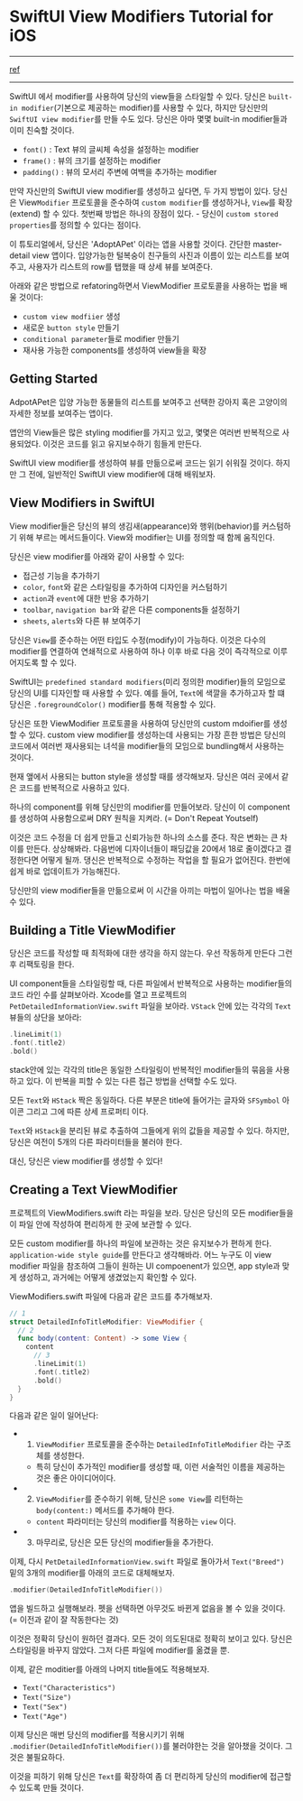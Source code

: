 # SwiftUI View Modifiers Tutorial for iOS

----

[ref](https://www.kodeco.com/34699757-swiftui-view-modifiers-tutorial-for-ios)

----

SwiftUI 에서 modifier를 사용하여 당신의 view들을 스타일할 수 있다.
당신은 `built-in modifier`(기본으로 제공하는 modifier)를 사용할 수 있다, 하지만 당신만의 `SwiftUI view modifier`를 만들 수도 있다.
당신은 아마 몇몇 built-in modifier들과 이미 친숙할 것이다.
- `font()` : Text 뷰의 글씨체 속성을 설정하는 modifier
- `frame()` : 뷰의 크기를 설정하는 modifier
- `padding()` : 뷰의 모서리 주변에 여백을 추가하는 modifier

만약 자신만의 SwiftUI view modifier를 생성하고 싶다면, 두 가지 방법이 있다.
당신은 View`Modifier` 프로토콜을 준수하여 `custom modifier`를 생성하거나, `View`를 확장(extend) 할 수 있다.
첫번째 방법은 하나의 장점이 있다. - 당신이 `custom stored properties`를 정의할 수 있다는 점이다.

이 튜토리얼에서, 당신은 'AdoptAPet' 이라는 앱을 사용할 것이다. 간단한 master-detail view 앱이다.
입양가능한 털복숭이 친구들의 사진과 이름이 있는 리스트를 보여주고, 사용자가 리스트의 row를 탭했을 때 상세 뷰를 보여준다.

아래와 같은 방법으로 refatoring하면서 ViewModifier 프로토콜을 사용하는 법을 배울 것이다:
- `custom view modfiier` 생성
- 새로운 `button style` 만들기
- `conditional parameter`들로 modifier 만들기
- 재사용 가능한 components를 생성하여 view들을 확장

## Getting Started
AdpotAPet은 입양 가능한 동물들의 리스트를 보여주고 선택한 강아지 혹은 고양이의 자세한 정보를 보여주는 앱이다.

앱안의 View들은 많은 styling modifier를 가지고 있고, 몇몇은 여러번 반복적으로 사용되었다.
이것은 코드를 읽고 유지보수하기 힘들게 만든다.

SwiftUI view modifier를 생성하여 뷰를 만듦으로써 코드는 읽기 쉬워질 것이다.
하지만 그 전에, 일반적인 SwiftUI view modifier에 대해 배워보자.

## View Modifiers in SwiftUI
View modifier들은 당신의 뷰의 생김새(appearance)와 행위(behavior)를 커스텀하기 위해 부르는 메서드들이다.
View와 modifier는 UI를 정의할 때 함께 움직인다.

당신은 view modifier를 아래와 같이 사용할 수 있다:
- 접근성 기능을 추가하기
- `color`, `font`와 같은 스타일링을 추가하여 디자인을 커스텀하기
- `action`과 `event`에 대한 반응 추가하기
- `toolbar`, `navigation bar`와 같은 다른 components들 설정하기
- `sheets`, `alerts`와 다른 뷰 보여주기

당신은 `View`를 준수하는 어떤 타입도 수정(modify)이 가능하다.
이것은 다수의 modifier를 연결하여 연쇄적으로 사용하여 하나 이후 바로 다음 것이 즉각적으로 이루어지도록 할 수 있다.

SwiftUI는 `predefined standard modifiers`(미리 정의한 modifier)들의 모임으로 당신의 UI를 디자인할 때 사용할 수 있다.
예를 들어, `Text`에 색깔을 추가하고자 할 떄 당신은 `.foregroundColor()` modifier를 통해 적용할 수 있다.

당신은 또한 ViewModifier 프로토콜을 사용하여 당신만의 custom mdoifier를 생성할 수 있다.
custom view modifier를 생성하는데 사용되는 가장 흔한 방법은 당신의 코드에서 여러번 재사용되는 녀석을 modifier들의 모임으로 bundling해서 사용하는 것이다.

현재 앺에서 사용되는 button style을 생성할 때를 생각해보자.
당신은 여러 곳에서 같은 코드를 반복적으로 사용하고 있다.

하나의 component를 위해 당신만의 modifier를 만들어보라.
당신이 이 component를 생성하여 사용함으로써 DRY 원칙을 지켜라. (= Don't Repeat Youtself)

이것은 코드 수정을 더 쉽게 만들고 신뢰가능한 하나의 소스를 준다.
작은 변화는 큰 차이를 만든다. 상상해봐라. 다음번에 디자이너들이 패딩값을 20에서 18로 줄이겠다고 결정한다면 어떻게 될까.
댕신은 반복적으로 수정하는 작업을 할 필요가 없어진다.
한번에 쉽게 바로 업데이트가 가능해진다.

당신만의 view modifier들을 만듦으로써 이 시간을 아끼는 마법이 일어나는 법을 배울 수 있다.

## Building a Title ViewModifier
당신은 코드를 작성할 때 최적화에 대한 생각을 하지 않는다. 우선 작동하게 만든다 그런 후 리팩토링을 한다.

UI component들을 스타일링할 때, 다른 파일에서 반복적으로 사용하는 modifier들의 코드 라인 수를 살펴보아라.
Xcode를 열고 프로젝트의 `PetDetailedInformationView.swift` 파일을 보아라.
`VStack` 안에 있는 각각의 `Text` 뷰들의 상단을 보아라:
```swift
.lineLimit(1)
.font(.title2)
.bold()
``` 
stack안에 있는 각각의 title은 동일한 스타일링이 반복적인 modifier들의 묶음을 사용하고 있다.
이 반복을 피할 수 있는 다른 접근 방법을 선택할 수도 있다.

모든 `Text`와 `HStack` 짝은 동일하다.
다른 부분은 title에 들어가는 글자와 `SFSymbol` 아이콘 그리고 그에 따른 상세 프로퍼티 이다.

`Text`와 `HStack`을 분리된 뷰로 추출하여 그들에게 위의 값들을 제공할 수 있다.
하지만, 당신은 여전이 5개의 다른 파라미터들을 불러야 한다.

대신, 당신은 view modifier를 생성할 수 있다!

## Creating a Text ViewModifier
프로젝트의 ViewModifiers.swift 라는 파일을 보라.
당신은 당신의 모든 modifier들을 이 파일 안에 작성하여 편리하게 한 곳에 보관할 수 있다.

모든 custom modifier를 하나의 파일에 보관하는 것은 유지보수가 편하게 한다.
`application-wide style guide`를 만든다고 생각해바라.
어느 누구도 이 view modifier 파일을 참조하여 그들이 원하는 UI compoenent가 있으면, app style과 맞게 생성하고, 과거에는 어떻게 생겼었는지 확인할 수 있다.

ViewModifiers.swift 파일에 다음과 같은 코드를 추가해보자.
```swift
// 1
struct DetailedInfoTitleModifier: ViewModifier {
  // 2
  func body(content: Content) -> some View {
    content
      // 3
      .lineLimit(1)
      .font(.title2)
      .bold()
  }
}
```

다음과 같은 일이 일어난다:
- 1) `ViewModifier` 프로토콜을 준수하는 `DetailedInfoTitleModifier` 라는 구조체를 생성한다.
    - 특히 당신이 추가적인 modifier를 생성할 때, 이런 서술적인 이름을 제공하는 것은 좋은 아이디어이다.
- 2) `ViewModifier`를 준수하기 위해, 당신은 `some View`를 리턴하는 `body(content:)` 메서드를 추가해야 한다.
    - `content` 파라미터는 당신의 modifier를 적용하는 `view` 이다.
- 3) 마무리로, 당신은 모든 당신의 modifier들을 추가한다.

이제, 다시 `PetDetailedInformationView.swift` 파일로 돌아가서 `Text("Breed")` 밑의 3개의 modifier를 아래의 코드로 대체해보자.
```swift
.modifier(DetailedInfoTitleModifier())
```

앱을 빌드하고 실행해보라. 펫을 선택하면 아무것도 바뀐게 없음을 볼 수 있을 것이다. (= 이전과 같이 잘 작동한다는 것)

이것은 정확히 당신이 원하던 결과다. 모든 것이 의도된대로 정확히 보이고 있다.
당신은 스타일링을 바꾸지 않았다. 그저 다른 파일에 modifier를 옮겼을 뿐.

이제, 같은 moditier를 아래의 나머지 title들에도 적용해보자.
- `Text("Characteristics")`
- `Text("Size")`
- `Text("Sex")`
- `Text("Age")`

이제 당신은 매번 당신의 modifier를 적용시키기 위해 `.modifier(DetailedInfoTitleModifier())`를 불러야한는 것을 알아챘을 것이다.
그것은 불필요하다.

이것을 피하기 위해 당신은 `Text`를 확장하여 좀 더 편리하게 당신의 modifier에 접근할 수 있도록 만들 것이다.

